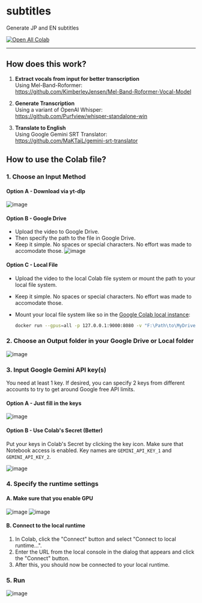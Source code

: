 # subtitles

Generate JP and EN subtitles

[![Open All Colab](https://colab.research.google.com/assets/colab-badge.svg)](https://colab.research.google.com/github/MisterX2000/subtitles/blob/main/subtitles.ipynb)

---

## How does this work?

1. **Extract vocals from input for better transcription**  
Using Mel-Band-Roformer:  
<https://github.com/KimberleyJensen/Mel-Band-Roformer-Vocal-Model>

1. **Generate Transcription**  
Using a variant of OpenAI Whisper:  
<https://github.com/Purfview/whisper-standalone-win>

1. **Translate to English**  
Using Google Gemini SRT Translator:  
<https://github.com/MaKTaiL/gemini-srt-translator>

## How to use the Colab file?

### 1. Choose an Input Method

#### Option A - Download via yt-dlp

![image](https://github.com/user-attachments/assets/81864f48-cdb8-4d7c-b364-85adec590304)

#### Option B - Google Drive

* Upload the video to Google Drive.
* Then specify the path to the file in Google Drive.
* Keep it simple. No spaces or special characters. No effort was made to accomodate those.
![image](https://github.com/user-attachments/assets/8ef1bb6e-c0d5-4404-8d88-ba39b1fc2c0a)

#### Option C - Local File

* Upload the video to the local Colab file system or mount the path to your local file system.
* Keep it simple. No spaces or special characters. No effort was made to accomodate those.
* Mount your local file system like so in the [Google Colab local instance](https://research.google.com/colaboratory/local-runtimes.html):
  
  ```sh
  docker run --gpus=all -p 127.0.0.1:9000:8080 -v "F:\Path\to\MyDrive:/content/drive/Local" us-docker.pkg.dev/colab-images/public/runtime
  ```

### 2. Choose an Output folder in your Google Drive or Local folder

![image](https://github.com/user-attachments/assets/4f9889e7-a378-4355-934c-87de38873fde)

### 3. Input Google Gemini API key(s)

You need at least 1 key.
If desired, you can specify 2 keys from different accounts to try to get around Google free API limits.

#### Option A - Just fill in the keys

![image](https://github.com/user-attachments/assets/150dff67-4f90-4bea-921d-93616368a9a8)

#### Option B - Use Colab's Secret (Better)

Put your keys in Colab's Secret by clicking the key icon.
Make sure that Notebook access is enabled.
Key names are `GEMINI_API_KEY_1` and `GEMINI_API_KEY_2`.

![image](https://github.com/user-attachments/assets/b7b428b4-a65e-4c52-8ca1-12e33cc2901a)

### 4. Specify the runtime settings

#### A. Make sure that you enable GPU

![image](https://github.com/user-attachments/assets/839d8b65-891d-49d7-9f80-0c23d5a7bb1b)
![image](https://github.com/user-attachments/assets/45cd6710-b621-4d00-9732-0b651517823d)

#### B. Connect to the local runtime

1. In Colab, click the "Connect" button and select "Connect to local runtime...".
2. Enter the URL from the local console in the dialog that appears and click the "Connect" button.
3. After this, you should now be connected to your local runtime.

### 5. Run

![image](https://github.com/user-attachments/assets/6c07802b-2219-436e-b7d9-c33407e528d0)